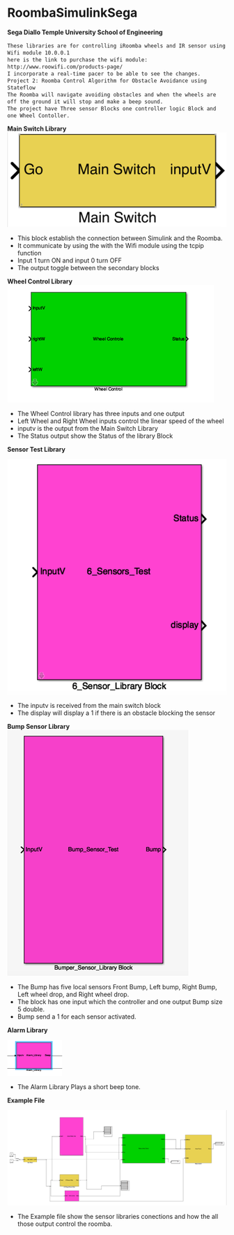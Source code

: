 # RoombaSimulinkSega
**Sega Diallo Temple University School of Engineering**
```
These libraries are for controlling iRoomba wheels and IR sensor using Wifi module 10.0.0.1
here is the link to purchase the wifi module: http://www.roowifi.com/products-page/
I incorporate a real-time pacer to be able to see the changes.
Project 2: Roomba Control Algorithm for Obstacle Avoidance using Stateflow 
The Roomba will navigate avoiding obstacles and when the wheels are off the ground it will stop and make a beep sound.
The project have Three sensor Blocks one controller logic Block and one Wheel Contoller.
```
**Main Switch Library**
![Main Switch Block](https://github.com/tuf27959/RoombaSimulinkSega/blob/master/Main%20Switch%20Library.png)
- This block establish the connection between Simulink and the Roomba.
- It communicate by using the with the Wifi module using the tcpip function 
- Input 1 turn ON and input 0 turn OFF
- The output toggle between the secondary blocks

**Wheel Control Library**
![Wheel Control library](https://github.com/tuf27959/RoombaSimulinkSega/blob/master/Wheel%20Control%20Library.png)
- The Wheel Control library has three inputs and one output
- Left Wheel and Right Wheel inputs control the linear speed of the wheel
- inputv is the output from the Main Switch Library
- The Status output show the Status of the library Block

**Sensor Test Library**

![Sensor Test Library](https://github.com/tuf27959/RoombaSimulinkSega/blob/master/Sensor%20Test%20Library.png)
- The inputv is received from the main switch block
- The display will display a 1 if there is an obstacle blocking the sensor

**Bump Sensor Library**
![Bump Sensor Library](https://github.com/tuf27959/RoombaSimulinkSega/blob/master/Project2/Figures/Bump_Sensor_Library.png)
- The Bump has five local sensors Front Bump, Left bump, Right Bump, Left wheel drop, and Right wheel drop.
- The block has one input which the controller and one output Bump size 5 double.
- Bump send a 1 for each sensor activated.

**Alarm Library**

![Alarm Library](https://github.com/tuf27959/RoombaSimulinkSega/blob/master/Project2/Figures/Alarm%20Library.png)
- The Alarm Library Plays a short beep tone.

**Example File**

![Example File](https://github.com/tuf27959/RoombaSimulinkSega/blob/master/Project2/Figures/Project2.png) 
- The Example file show the sensor libraries conections and how the all those output control the roomba.
